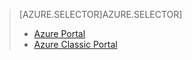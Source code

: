 > [AZURE.SELECTOR]AZURE.SELECTOR]
> 
> * [Azure Portal](../articles/storage/storage-import-export-service.md)
> * [Azure Classic Portal](../articles/storage/storage-import-export-service-classic-portal.md)
> 
> 
